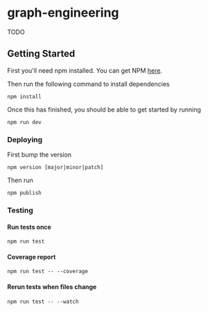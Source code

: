 # graph-engineering

TODO

## Getting Started

First you'll need npm installed.  You can get NPM [here](https://www.npmjs.com/get-npm).

Then run the following command to install dependencies
```
npm install
```

Once this has finished, you should be able to get started by running
```
npm run dev
```

### Deploying

First bump the version
```
npm version [major|minor|patch]
```
Then run 
```
npm publish
```

### Testing

#### Run tests once
```
npm run test
```

#### Coverage report
```
npm run test -- --coverage
```

#### Rerun tests when files change
```
npm run test -- --watch
```
